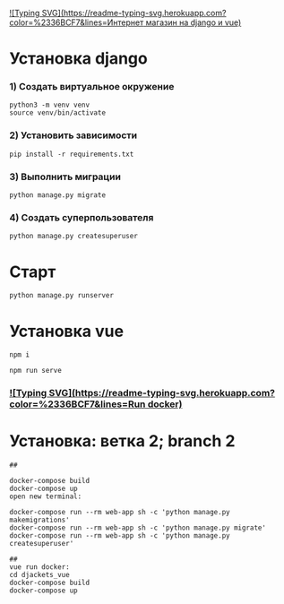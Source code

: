 [![Typing SVG](https://readme-typing-svg.herokuapp.com?color=%2336BCF7&lines=Интернет магазин на django и vue)](https://git.io/typing-svg)


# Установка django

### 1) Создать виртуальное окружение
    python3 -m venv venv
    source venv/bin/activate

### 2) Установить зависимости

    pip install -r requirements.txt

### 3) Выполнить миграции

    python manage.py migrate    

### 4) Создать суперпользователя

    python manage.py createsuperuser

# Старт

    python manage.py runserver
    
# Установка vue
    npm i
 
    npm run serve
    
### [![Typing SVG](https://readme-typing-svg.herokuapp.com?color=%2336BCF7&lines=Run docker)](https://git.io/typing-svg)

# Установка: ветка 2; branch 2

    ##
    
    docker-compose build
    docker-compose up 
    open new terminal:
    
    docker-compose run --rm web-app sh -c 'python manage.py makemigrations'
    docker-compose run --rm web-app sh -c 'python manage.py migrate'
    docker-compose run --rm web-app sh -c 'python manage.py createsuperuser'
    
    ##
    vue run docker:
    cd djackets_vue
    docker-compose build
    docker-compose up
